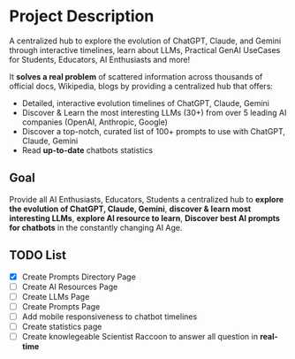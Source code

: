 # Project Description

A centralized hub to explore the evolution of ChatGPT, Claude, and Gemini through interactive timelines, learn about LLMs, Practical GenAI UseCases for Students, Educators, AI Enthusiasts and more!

It **solves a real problem** of scattered information across thousands of official docs, Wikipedia, blogs by providing a centralized hub that offers:

- Detailed, interactive evolution timelines of ChatGPT, Claude, Gemini
- Discover & Learn the most interesting LLMs (30+) from over 5 leading AI companies (OpenAI, Anthropic, Google)
- Discover a top-notch, curated list of 100+ prompts to use with ChatGPT, Claude, Gemini
- Read **up-to-date** chatbots statistics

## Goal

Provide all AI Enthusiasts, Educators, Students a centralized hub to **explore the evolution of ChatGPT, Claude, Gemini**, **discover & learn most interesting LLMs**, **explore AI resource to learn**, **Discover best AI prompts for chatbots**  in the constantly changing AI Age.

## TODO List

- [x] Create Prompts Directory Page
- [ ] Create AI Resources Page
- [ ] Create LLMs Page
- [ ] Create Prompts Page
- [ ] Add mobile responsiveness to chatbot timelines
- [ ] Create statistics page
- [ ] Create knowlegeable Scientist Raccoon to answer all question in **real-time**
